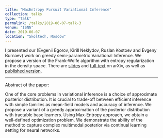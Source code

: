 ```yaml
---
title: "MaxEntropy Pursuit Variational Inference"
collection: talks
type: "Talk"
permalink: /talks/2019-06-07-talk-3
venue: "ISNN"
date: 2019-06-07
location: "Skoltech, Moscow"
---
```


I presented our (Evgenii Egorov, Kirill Neklydov, Ruslan Kostoev and Evgeny Burnaev) work on greedy semi-parametric Variational Inference. We propose a version of the Frank-Wolfe algorithm with entropy regularization in the density space. There are [slides](boosting/ISNN_Boosting.pdf) and [full-text](https://arxiv.org/abs/1905.07855) on arXiv, as well as [published version](https://link.springer.com/chapter/10.1007%2F978-3-030-22796-8_43). 

--------

Abstract of the paper:

One of the core problems in variational inference is a choice of approximate posterior distribution. It is crucial to trade-off between efficient inference with simple families as mean-field models and accuracy of inference. We propose a variant of a greedy approximation of the posterior distribution with tractable base learners. Using Max-Entropy approach, we obtain a well-defined optimization problem. We demonstrate the ability of the method to capture complex multimodal posterior via continual learning setting for neural networks.

